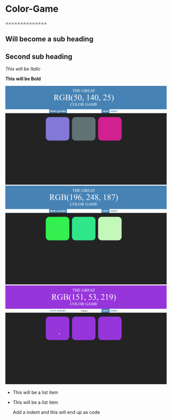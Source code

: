 # Color-Game
==============

Will become a sub heading
--------------

Second sub heading
--------------

*This will be Italic*

**This will be Bold**

![](demos/selectDifficulty.gif)
![](demos/newColors.gif)
![](demos/selecting.gif)

- This will be a list item
- This will be a list item

    Add a indent and this will end up as code
